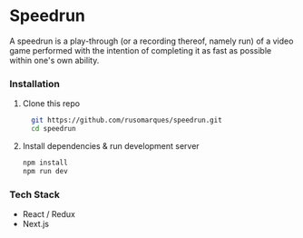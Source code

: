 # Speedrun

A speedrun is a play-through (or a recording thereof, namely run) of a video game performed with the intention of completing it as fast as possible within one's own ability.

### Installation

1. Clone this repo

    ```bash
      git https://github.com/rusomarques/speedrun.git
      cd speedrun
    ```

2. Install dependencies & run development server

   ```bash
   npm install
   npm run dev
   ```


### Tech Stack

* React / Redux
* Next.js

